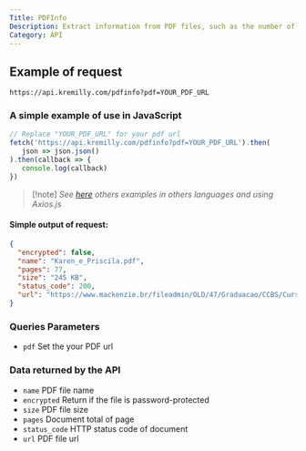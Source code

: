 ```yaml
---
Title: PDFInfo
Description: Extract information from PDF files, such as the number of pages, file size, and whether the file is password-protected.
Category: API
---
```

## Example of request

```shell
https://api.kremilly.com/pdfinfo?pdf=YOUR_PDF_URL
```

### A simple example of use in JavaScript

```javascript
// Replace "YOUR_PDF_URL" for your pdf url
fetch('https://api.kremilly.com/pdfinfo?pdf=YOUR_PDF_URL').then(
   json => json.json()
).then(callback => { 
   console.log(callback) 
})
```

> [!note] *See [here](https://github.com/kremilly/MyApis/tree/main/examples/wikipedia) others examples in others languages and using Axios.js*

#### Simple output of request:

```json
{
  "encrypted": false,
  "name": "Karen_e_Priscila.pdf",
  "pages": 77,
  "size": "245 KB",
  "status_code": 200,
  "url": "https://www.mackenzie.br/fileadmin/OLD/47/Graduacao/CCBS/Cursos/Ciencias_Biologicas/1o_2012/Biblioteca_TCC_Lic/2009/2o_Semestre/Karen_e_Priscila.pdf"
}
```

### Queries Parameters

* `pdf` Set the your PDF url

### Data returned by the API

* `name` PDF file name
* `encrypted` Return if the file is password-protected
* `size` PDF file size
* `pages` Document total of page
* `status_code` HTTP status code of document
* `url` PDF file url
